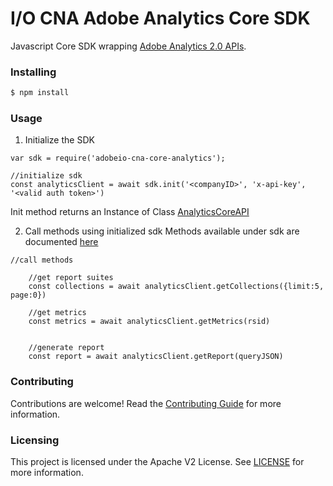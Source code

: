 # I/O CNA Adobe Analytics Core SDK
Javascript Core SDK wrapping [Adobe Analytics 2.0 APIs](https://adobedocs.github.io/analytics-2.0-apis/#/).


### Installing

```bash
$ npm install
```

### Usage
1) Initialize the SDK

```
var sdk = require('adobeio-cna-core-analytics');

//initialize sdk
const analyticsClient = await sdk.init('<companyID>', 'x-api-key', '<valid auth token>')
```
Init method returns an Instance of Class [AnalyticsCoreAPI](./docs/SDK.md)

2) Call methods using initialized sdk
Methods available under sdk are documented [here](./docs/SDK.md)

```
//call methods

    //get report suites
    const collections = await analyticsClient.getCollections({limit:5, page:0})

    //get metrics
    const metrics = await analyticsClient.getMetrics(rsid)


    //generate report
    const report = await analyticsClient.getReport(queryJSON)
```

### Contributing

Contributions are welcome! Read the [Contributing Guide](./.github/CONTRIBUTING.md) for more information.

### Licensing

This project is licensed under the Apache V2 License. See [LICENSE](LICENSE) for more information.
